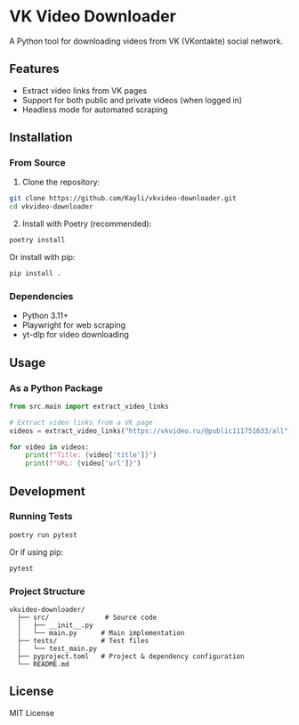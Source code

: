 # VK Video Downloader

A Python tool for downloading videos from VK (VKontakte) social network.

## Features

- Extract video links from VK pages
- Support for both public and private videos (when logged in)
- Headless mode for automated scraping

## Installation

### From Source

1. Clone the repository:
```bash
git clone https://github.com/Kayli/vkvideo-downloader.git
cd vkvideo-downloader
```

2. Install with Poetry (recommended):
```bash
poetry install
```

Or install with pip:
```bash
pip install .
```

### Dependencies

- Python 3.11+
- Playwright for web scraping
- yt-dlp for video downloading

## Usage

### As a Python Package

```python
from src.main import extract_video_links

# Extract video links from a VK page
videos = extract_video_links("https://vkvideo.ru/@public111751633/all")

for video in videos:
    print(f"Title: {video['title']}")
    print(f"URL: {video['url']}")
```

## Development

### Running Tests

```bash
poetry run pytest
```

Or if using pip:
```bash
pytest
```

### Project Structure

```
vkvideo-downloader/
  ├── src/              # Source code
  │   ├── __init__.py
  │   └── main.py      # Main implementation
  ├── tests/           # Test files
  │   └── test_main.py
  ├── pyproject.toml   # Project & dependency configuration
  └── README.md
```

## License

MIT License